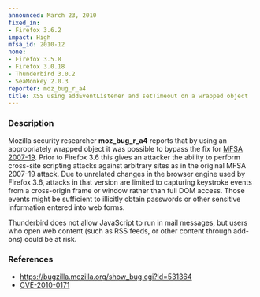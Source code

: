 ```yaml
---
announced: March 23, 2010
fixed_in:
- Firefox 3.6.2
impact: High
mfsa_id: 2010-12
none:
- Firefox 3.5.8
- Firefox 3.0.18
- Thunderbird 3.0.2
- SeaMonkey 2.0.3
reporter: moz_bug_r_a4
title: XSS using addEventListener and setTimeout on a wrapped object
---
```


<h3>Description</h3>

<p>Mozilla security researcher <strong>moz_bug_r_a4</strong> reports that
by using an appropriately wrapped object it was possible to bypass the fix
for <a href="http://www.mozilla.org/security/announce/2007/mfsa2007-19.html">
MFSA 2007-19</a>. Prior to Firefox 3.6 this gives an attacker the ability
to perform cross-site scripting attacks against arbitrary sites as in the
original MFSA 2007-19 attack. Due to unrelated changes in the browser engine
used by Firefox 3.6, attacks in that version are limited to capturing keystroke
events from a cross-origin frame or window rather than full DOM access.
Those events might be sufficient to illicitly obtain passwords
or other sensitive information entered into web forms.
</p>

<p class="note">Thunderbird does not allow JavaScript to run in mail
messages, but users who open web content (such as RSS feeds, or other
content through add-ons) could be at risk.
</p>

<h3>References</h3>

<ul>
  <li><a href="https://bugzilla.mozilla.org/show_bug.cgi?id=531364">https://bugzilla.mozilla.org/show_bug.cgi?id=531364</a></li>
  <li><a class="ex-ref" href="http://cve.mitre.org/cgi-bin/cvename.cgi?name=CVE-2010-0171">CVE-2010-0171</a></li>
</ul>




